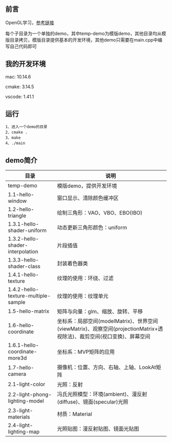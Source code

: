## 前言
OpenGL学习，[参考链接](http://daringfireball.net/projects/markdown/syntax)

每个子目录为一个单独的demo，其中temp-demo为模版demo，其他目录均从模版目录拷贝，模版目录提供基本的开发环境，其他demo只需要在main.cpp中编写自己代码即可

## 我的开发环境
mac: 10.14.6

cmake: 3.14.5

vscode: 1.41.1

## 运行
```
1、进入一个demo的目录
2、cmake .
3、make
4、./main
```

## demo简介
目录                 | 说明              |
--------------------|------------------|
temp-demo           |模版demo，提供开发环境|
1.1-hello-window    |窗口显示、清除颜色缓冲区|
1.2-hello-triangle  |绘制三角形：VAO、VBO、EBO(IBO)|
1.3.1-hello-shader-uniform|动态更新三角形颜色：uniform|
1.3.2-hello-shader-interpolation|片段插值|
1.3.3-hello-shader-class|封装着色器类|
1.4.1-hello-texture|纹理的使用：环绕、过滤|
1.4.2-hello-texture-multiple-sample|纹理的使用：纹理单元|
1.5-hello-matrix|矩阵与向量：glm、缩放、旋转、平移|
1.6-hello-coordinate|坐标系：局部空间(modelMatrix)、世界空间(viewMatrix)、观察空间(projectionMatrix+透视除法)、裁剪空间(视口变换)、屏幕空间|
1.6.1-hello-coordinate-more3d|坐标系：MVP矩阵的应用|
1.7-hello-camera|摄像机：位置、方向、右轴、上轴、LookAt矩阵|
2.1-light-color|光照：反射|
2.2-light-phong-lighting-model|冯氏光照模型：环境(ambient)、漫反射(diffuse)、镜面(specular)光照|
2.3-light-materials|材质：Material|
2.4-light-lighting-map|光照贴图：漫反射贴图、镜面光贴图|

